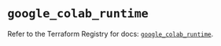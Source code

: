 # `google_colab_runtime`

Refer to the Terraform Registry for docs: [`google_colab_runtime`](https://registry.terraform.io/providers/hashicorp/google-beta/6.23.0/docs/resources/google_colab_runtime).
